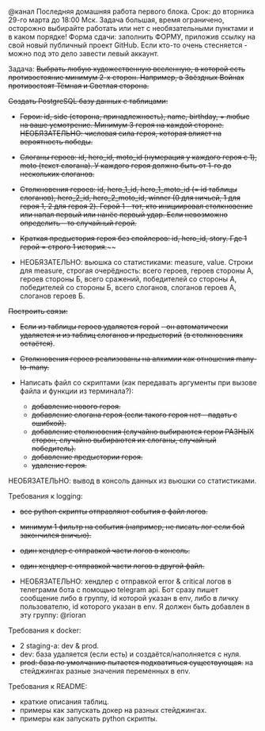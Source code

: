 @канал Последняя домашняя работа первого блока.
Срок: до вторника 29-го марта до 18:00 Мск. Задача большая, время ограничено, осторожно выбирайте работать или нет с необязательными пунктами и в каком порядке!
Форма сдачи: заполнить ФОРМУ, приложив ссылку на свой новый публичный проект GitHub. Если кто-то очень стесняется - можно под это дело завести левый аккаунт.

Задача:
~~Выбрать любую художественную вселенную, в которой есть противостояние минимум 2-х сторон. 
Например, в Звёздных Войнах противостоят Тёмная и Светлая сторона.~~

~~Создать PostgreSQL базу данных с таблицами:~~
 - ~~Герои: id, side (сторона, принадлежность), name, birthday, + любые на ваше усмотрение. Минимум 3 героя на каждой стороне. 
НЕОБЯЗАТЕЛЬНО: числовая сила героя, которая влияет на вероятность победы.~~
 - ~~Слоганы героев: id, hero_id, moto_id (нумерация у каждого героя с 1), moto (текст слогана). 
У каждого героя должно быть от 1-го до нескольких слоганов.~~
 - ~~Столкновения героев: id, hero_1_id, hero_1_moto_id (= id таблицы слоганов), hero_2_id, hero_2_moto_id, winner 
(0 для ничьей, 1 для героя 1, 2 для героя 2). Герой 1 - тот, кто инициировал столкновение или напал первый или нанёс первый удар. 
Если невозможно определить - то случайный герой.~~
 - ~~Краткая предыстория героя без спойлеров: id, hero_id, story. Где 1 герой = строго 1 история.~~~~

 - НЕОБЯЗАТЕЛЬНО: вьюшка со статистиками: measure, value. 
Строки для measure, строгая очерёдность: всего героев, героев стороны А, 
героев стороны Б, всего сражений, победителей со стороны А, 
победителей со стороны Б, всего слоганов, слоганов героев А, 
слоганов героев Б.

~~Построить связи:~~
 - ~~Если из таблицы героев удаляется герой~~ ~~- он автоматически удаляется и 
из таблиц слоганов и предысторий~~ ~~(в столкновениях остаётся)~~.
 - ~~Столкновения героев реализованы на алхимии как отношения many-to-many.~~

 - Написать файл со скриптами (как передавать аргументы при вызове файла и функции из терминала?):
   - ~~добавление нового героя.~~
   - ~~добавление слогана героя (если такого героя нет - падать с ошибкой).~~
   - ~~добавление столкновения (случайно выбираются герои РАЗНЫХ сторон, случайно выбираются их слоганы, случайный победитель).~~
   - ~~добавление предыстории героя.~~
   - ~~удаление героя.~~
 
НЕОБЯЗАТЕЛЬНО: вывод в консоль данных из вьюшки со статистиками.
 
Требования к logging:
 - ~~все python скрипты отправляют события в файл логов.~~
 - ~~минимум 1 фильтр на события (например, не писать лог если бой закончился вничью).~~
 - ~~один хендлер с отправкой части логов в консоль.~~
 - ~~один хендлер с отправкой части логов в другой файл.~~

 - НЕОБЯЗАТЕЛЬНО: хендлер с отправкой error & critical логов в телеграмм бота с помощью telegram api. 
   Бот сразу пишет сообщение либо в группу, id которой указан в env, либо в личку пользователю, id которого указан в env. Я должен быть добавлен в эту группу: @rioran

Требования к docker:
 - 2 staging-а: dev & prod. 
 - dev: база удаляется (если есть) и создаётся/наполняется с нуля. 
 - ~~prod: база по умолчанию пытается подхватиться существующая.~~
на стейджингах разные значения переменных в env.

Требования к README:
 - краткие описания таблиц.
 - примеры как запускать докер на разных стейджингах.
 - примеры как запускать python скрипты.